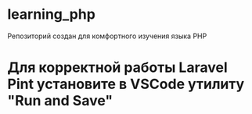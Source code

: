 # learning_php
Репозиторий создан для комфортного изучения языка PHP

# Для корректной работы Laravel Pint установите в VSCode утилиту "Run and Save"
